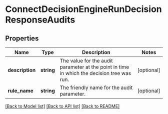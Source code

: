 # ConnectDecisionEngineRunDecisionResponseAudits

## Properties
Name | Type | Description | Notes
------------ | ------------- | ------------- | -------------
**description** | **string** | The value for the audit parameter at the point in time in which the decision tree was run. | [optional] 
**rule_name** | **string** | The friendly name for the audit parameter. | [optional] 

[[Back to Model list]](../../README.md#documentation-for-models) [[Back to API list]](../../README.md#documentation-for-api-endpoints) [[Back to README]](../../README.md)


